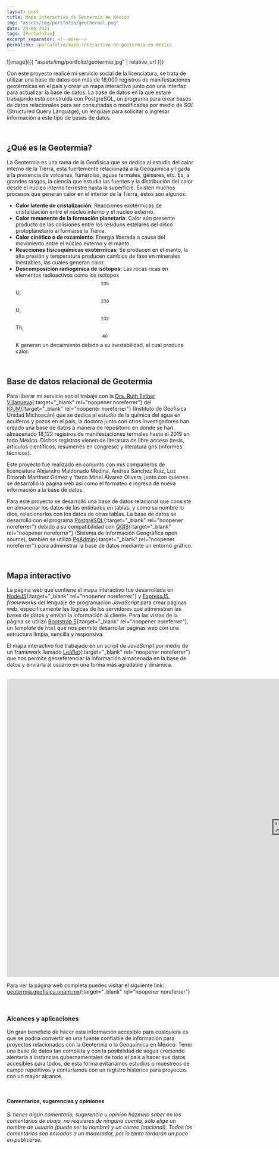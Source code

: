 ```yaml
---
layout: post
title: Mapa interactivo de Geotermia en México
img: "assets/img/portfolio/geothermal.png"
date: 29-06-2021
tags: [Portafolio]
excerpt_separator: <!--more-->
permalink: /portafolio/mapa-interactivo-de-geotermia-en-méxico
---
```

![image]({{ "assets/img/portfolio/geotermia.jpg" | relative_url }})

Con este proyecto realicé mi servicio social de la licenciatura, se trata de utilizar una base de datos con más de 18,000 registros de manifestaciones geotérmicas en el país y crear un mapa interactivo junto con una interfaz para actualizar la base de datos.<!--more--> La base de datos en la que estaré trabajando está construida con PostgreSQL, un programa para crear bases de datos relacionales para ser consultadas o modificadas por medio de _SQL_ (Structured Query Language), un lengüaje para solicitar o ingresar información a este tipo de bases de datos.

<br>

## ¿Qué es la Geotermia?
La Geotermia es una rama de la Geofísica que se dedica al estudio del calor interno de la Tierra, está fuertemente relacionada a la Geoquímica y ligada a la presencia de volcanes, fumarolas, aguas termales, géiseres, etc. Es, a grandes rasgos, la ciencia que estudia las fuentes y la distribución del calor desde el núcleo interno terrestre hasta la superficie. Existen muchos procesos que generan calor en el interior de la Tierra, éstos son algunos:

- **Calor latente de cristalización**: Reacciones exotérmicas de cristalización entre el núcleo interno y el núcleo externo.
- **Calor remanente de la formación planetaria**: Calor aún presente producto de las colisiones entre los residuos estelares del disco protoplanetario al formarse la Tierra.
- **Calor cinético o de rozamiento**: Energía liberada a causa del movimiento entre el núcleo externo y el manto.
- **Reacciones fisicoquímicas exotérmicas**: Se producen en el manto, la alta presión y temperatura producen cambios de fase en minerales inestables, las cuales generan calor.
- **Descomposición radiogénica de isótopos**: Las rocas ricas en elementos radioactivos como los isótopos $$^{235}$$U, $$^{238}$$U, $$^{232}$$Th, $$^{40}$$K generan un decaimiento debido a su inestabilidad, el cual produce calor.

<br>

## Base de datos relacional de Geotermia
Para liberar mi servicio social trabajé con la [Dra. Ruth Esther Villanueva](https://www.researchgate.net/profile/Ruth-Villanueva){:target="_blank" rel="noopener noreferrer"} del [IGUM](http://igum.geofisica.unam.mx/){:target="_blank" rel="noopener noreferrer"} (Instituto de Geofísica Unidad Michoacán) que se dedica al estudio de la química del agua en acuíferos y pozos en el país, la doctora junto con otros investigadores han creado una base de datos a manera de repositorio en donde se han almacenado 18,122 registros de manifestaciones termales hasta el 2019 en todo México. Dichos registros vienen de literatura de libre acceso (tesis, artículos científicos, resúmenes en congreso) y literatura gris (informes técnicos).

Este proyecto fue realizado en conjunto con mis compañeros de licenciatura Alejandro Maldonado Medina, Andrea Sánchez Ruiz, Luz Dinorah Martínez Gómez y Yarco Miriel Álvarez Olivera, junto con quienes se desarrolló la página web así como el formateo e ingreso de nueva información a la base de datos.

Para este proyecto se desarrolló una base de datos relacional que consiste en almacenar los datos de las entidades en tablas, y como su nombre lo dice, relacionarlos con los datos de otras tablas. La base de datos se desarrolló con el programa [PostgreSQL](https://www.postgresql.org/){:target="_blank" rel="noopener noreferrer"} debido a su compatibilidad con [QGIS](https://www.qgis.org/es/site/){:target="_blank" rel="noopener noreferrer"} (Sistema de Información Geográfica open source), también se utilizó [PgAdmin](https://www.pgadmin.org/){:target="_blank" rel="noopener noreferrer"} para administrar la base de datos mediante un entorno gráfico.

<br>

## Mapa interactivo
La página web que contiene el mapa interactivo fue desarrollada en [NodeJS](https://nodejs.org/es/){:target="_blank" rel="noopener noreferrer"} y [ExpressJS](https://expressjs.com), *frameworks* del lenguaje de programación *JavaScript* para crear páginas web, específicamente las lógicas de los servidores que administran las bases de datos y envían la información al cliente. Para las vistas de la página se utilizó [Bootstrap 5](https://getbootstrap.com/docs/5.0/getting-started/introduction/){:target="_blank" rel="noopener noreferrer"}, un *template* de `html` que nos permite desarrollar páginas web con una estructura limpia, sencilla y responsiva.

El mapa interactivo fue trabajado en un script de *JavaScript* por medio de un framework llamado [Leaflet](https://leafletjs.com/){:target="_blank" rel="noopener noreferrer"} que nos permite georeferenciar la información almacenada en la base de datos y enviarla al usuario en una forma más agradable y dinámica.

<br>

<iframe title="Mapa interactivo de Geotermia en México"
    width='1500px' height='800px' scrolling='no' frameborder='0'
    src="http://geotermia.geofisica.unam.mx/map#map-template" target="">
</iframe>

<br>

Para ver la página web completa puedes visitar el siguiente link: [geotermia.geofisica.unam.mx](http://geotermia.geofisica.unam.mx){:target="_blank" rel="noopener noreferrer"}

<br>

### Alcances y aplicaciones
Un gran beneficio de hacer esta información accesible para cualquiera es que se podría convertir en una fuente confiable de información para proyectos relacionados con la Geotermia o la Geoquímica en México. Tener una base de datos tan completa y con la posibilidad de seguir creciendo alentaría a instancias gubernamentales de todo el país a hacer sus datos accesibles para todos, de esta forma evitaríamos estudios o muestreos de campo repetitivos y contaríamos con un registro histórico para proyectos con un mayor alcance.

<br>

#### Comentarios, sugerencias y opiniones
_Si tienes algún comentario, sugerencia u opinión házmelo saber en los comentarios de abajo, no requieres de ninguna cuenta, sólo elige un nombre de usuario (puede ser tu nombre) y un correo (opcional). Todos los comentarios son enviados a un moderador, por lo tanto tardarán un poco en publicarse._
